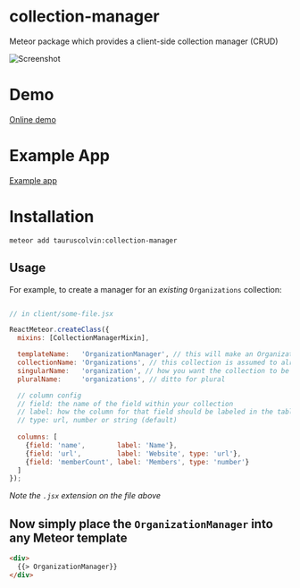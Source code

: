 # collection-manager
Meteor package which provides a client-side collection manager (CRUD)

![Screenshot](https://dl.dropboxusercontent.com/s/zen9ueyf0g39tkc/2015-08-17%20at%202.02%20AM%202x.png)

# Demo
[Online demo](http://collection-manager.meteor.com/)

# Example App
[Example app](https://github.com/colvint/collection-manager-example)

# Installation

`meteor add tauruscolvin:collection-manager`

## Usage

For example, to create a manager for an *existing* `Organizations` collection:

~~~js

// in client/some-file.jsx

ReactMeteor.createClass({
  mixins: [CollectionManagerMixin],

  templateName:   'OrganizationManager', // this will make an OrganizationsDataGrid template
  collectionName: 'Organizations', // this collection is assumed to already exist
  singularName:   'organization', // how you want the collection to be referred to in the singular
  pluralName:     'organizations', // ditto for plural

  // column config
  // field: the name of the field within your collection
  // label: how the column for that field should be labeled in the table
  // type: url, number or string (default)
  
  columns: [
    {field: 'name',        label: 'Name'},
    {field: 'url',         label: 'Website', type: 'url'},
    {field: 'memberCount', label: 'Members', type: 'number'}
  ]
});
~~~

*Note the `.jsx` extension on the file above*

## Now simply place the `OrganizationManager` into any Meteor template

```html
<div>
  {{> OrganizationManager}}
</div>
```
